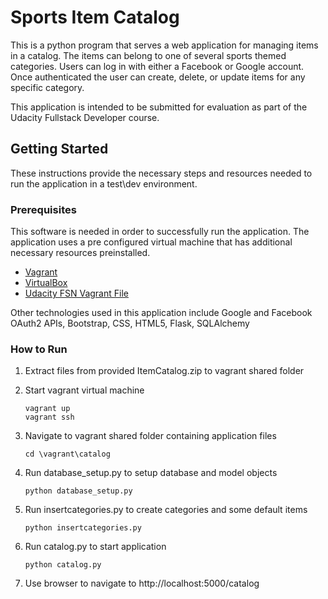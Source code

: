 # Sports Item Catalog
This is a python program that serves a web application for managing items in a
catalog. The items can belong to one of several sports themed categories. Users
can log in with either a Facebook or Google account. Once authenticated the user
can create, delete, or update items for any specific category.

This application is intended to be submitted for evaluation as part of the Udacity Fullstack Developer course.

## Getting Started
These instructions provide the necessary steps and resources needed to run the application in a test\dev environment.

### Prerequisites
This software is needed in order to successfully run the application.
The application uses a pre configured virtual machine that has additional necessary resources preinstalled.
- [Vagrant](https://www.vagrantup.com/ "Vagrant Homepage")
- [VirtualBox](https://www.virtualbox.org/wiki/Downloads "VirtualBox Homepage")
- [Udacity FSN Vagrant File](https://github.com/udacity/fullstack-nanodegree-vm "Fullstach Nanodegree Vagrant File GitHub Page")

Other technologies used in this application include Google and Facebook OAuth2 APIs, Bootstrap, CSS, HTML5, Flask, SQLAlchemy

### How to Run
1. Extract files from provided ItemCatalog.zip to vagrant shared folder
2. Start vagrant virtual machine

   ```
   vagrant up
   vagrant ssh
   ```
3. Navigate to vagrant shared folder containing application files

   ```
   cd \vagrant\catalog
   ```
4. Run database_setup.py to setup database and model objects
   ```
   python database_setup.py
   ```
5. Run insertcategories.py to create categories and some default items
   ```
   python insertcategories.py
   ```
6. Run catalog.py to start application
   ```
   python catalog.py
   ```
7. Use browser to navigate to http://localhost:5000/catalog

